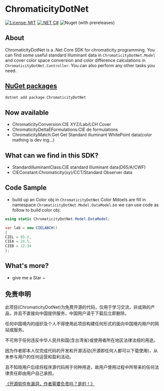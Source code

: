 # ChromaticityDotNet
[![License: MIT](https://img.shields.io/badge/License-MIT-yellow.svg)](https://opensource.org/licenses/MIT)
[![.NET C#](https://img.shields.io/badge/.NET-C%23-blue)](https://docs.microsoft.com/en-us/dotnet/csharp/)
![Nuget (with prereleases)](https://img.shields.io/nuget/vpre/ChromaticityDotNet)

## About
ChromaticityDotNet is a .Net Core SDK for chromaticity programming. You can find some useful standard illuminant data in `ChromaticityDotNet.Model` and cover color space conversion and color difference calculations in `ChromaticityDotNet.Controller`. You can also perform any other tasks you need.

## [NuGet packages](https://www.nuget.org/packages/ChromaticityDotNet)
```bash
dotnet add package ChromaticityDotNet
```

## Now available
- ChromaticityConversion:CIE XYZ/Lab/LCH Cover
- ChromaticityDeltaEFormulations:CIE de formulations
- ChromaticityMatch:Get Get Standard illuminant WhitePoint data(color mathing is dev ing...)

## What can we find in this SDK?
- StandardilluminantClass:CIE standard illuminant data(D65/A/CWF)
- CIEConstant:Chromaticity(xy)/CCT/Standard Observer data

## Code Sample
- build up an Color obj
in `ChromaticityDotNet` Color Mdoels are fill in namespace `ChromaticityDotNet.Model.DataModel`.so we can use code as follow to build color obj:

```csharp
using static ChromaticityDotNet.Model.DataModel;

var lab = new CIELABCH()
{
CIEL = 95.2,
CIEA = 24.5,
CIEB = 12.34
};
```

## What's more?
- give me a Star ~

## 免责申明

此项目(ChromaticityDotNet)为免费开源的代码，仅用于学习交流，非成熟的产品，并且不直接向中国提供服务，中国用户请于下载后立即删除。

任何中国境内的组织及个人不得使用此项目构建任何形式的面向中国境内用户的网站或服务。

不可用于任何违反中华人民共和国(含台湾省)或使用者所在地区法律法规的用途。

因为作者即本人仅完成代码的开发和开源活动(开源即任何人都可以下载使用)，从未参与用户的任何运营和盈利活动。

且不知晓用户后续将程序源代码用于何种用途，故用户使用过程中所带来的任何法律责任即由用户自己承担。

[《开源软件有漏洞，作者需要负责吗？是的！》](https://go.edi.wang/aka/os251)

